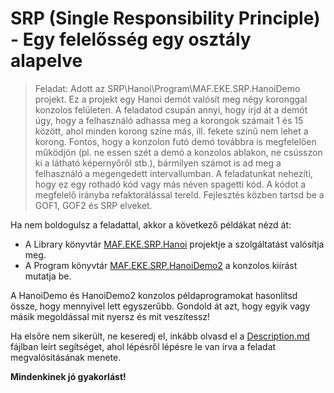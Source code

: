 # SRP (Single Responsibility Principle) - Egy felelősség egy osztály alapelve

> Feladat: Adott az SRP\Hanoi\Program\MAF.EKE.SRP.HanoiDemo projekt. Ez a projekt egy Hanoi demót valósít meg négy koronggal konzolos felületen. A feladatod csupán annyi, hogy írjd át a demót úgy, hogy a felhasználó adhassa meg a korongok számait 1 és 15 között, ahol minden korong színe más, ill. fekete színű nem lehet a korong. Fontos, hogy a konzolon futó demó továbbra is megfelelően működjön (pl. ne essen szét a demó a konzolos ablakon, ne csússzon ki a látható képernyőről stb.), bármilyen számot is ad meg a felhasználó a megengedett intervallumban. A feladatunkat nehezíti, hogy ez egy rothadó kód vagy más néven spagetti kód. A kódot a megfelelő irányba refaktorálással tereld. Fejlesztés közben tartsd be a GOF1, GOF2 és SRP elveket.

Ha nem boldogulsz a feladattal, akkor a következő példákat nézd át:

- A Library könyvtár [MAF.EKE.SRP.Hanoi](https://github.com/malbertHE/EKECodingDodjo/tree/master/Principle/SRP/Hanoi/Program/MAF.EKE.SRP.HanoiDemo) projektje a szolgáltatást valósítja meg.
- A Program könyvtár [MAF.EKE.SRP.HanoiDemo2](https://github.com/malbertHE/EKECodingDodjo/tree/master/Principle/SRP/Hanoi/Program/MAF.EKE.SRP.HanoiDemo2) a konzolos kiírást mutatja be.

A HanoiDemo és HanoiDemo2 konzolos példaprogramokat hasonlítsd össze, hogy mennyivel lett egyszerűbb. Gondold át azt, hogy egyik vagy másik megoldással mit nyersz és mit veszítessz!

Ha elsőre nem sikerült, ne keseredj el, inkább olvasd el a [Description.md](Docs/Description.md) fájlban leírt segítséget, ahol lépésről lépésre le van írva a feladat megvalósításának menete.

**Mindenkinek jó gyakorlást!**
